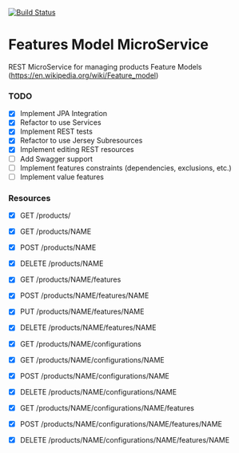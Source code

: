 
[![Build Status](https://travis-ci.org/JavierMF/features-service.svg?branch=develop)](https://travis-ci.org/JavierMF/features-service)

# Features Model MicroService

REST MicroService for managing products Feature Models (https://en.wikipedia.org/wiki/Feature_model)

### TODO
- [x] Implement JPA Integration
- [x] Refactor to use Services
- [x] Implement REST tests
- [x] Refactor to use Jersey Subresources
- [x] Implement editing REST resources
- [ ] Add Swagger support
- [ ] Implement features constraints (dependencies, exclusions, etc.)
- [ ] Implement value features

### Resources

 - [x]   GET /products/
 - [x]   GET /products/NAME
 - [x]   POST /products/NAME
 - [x]   DELETE /products/NAME
 - [x]   GET /products/NAME/features
 - [x]   POST /products/NAME/features/NAME
 - [x]   PUT /products/NAME/features/NAME
 - [x]   DELETE /products/NAME/features/NAME

 - [x]   GET /products/NAME/configurations
 - [x]   GET /products/NAME/configurations/NAME
 - [x]   POST /products/NAME/configurations/NAME
 - [x]   DELETE /products/NAME/configurations/NAME
 - [x]   GET /products/NAME/configurations/NAME/features
 - [x]   POST /products/NAME/configurations/NAME/features/NAME
 - [x]   DELETE /products/NAME/configurations/NAME/features/NAME
